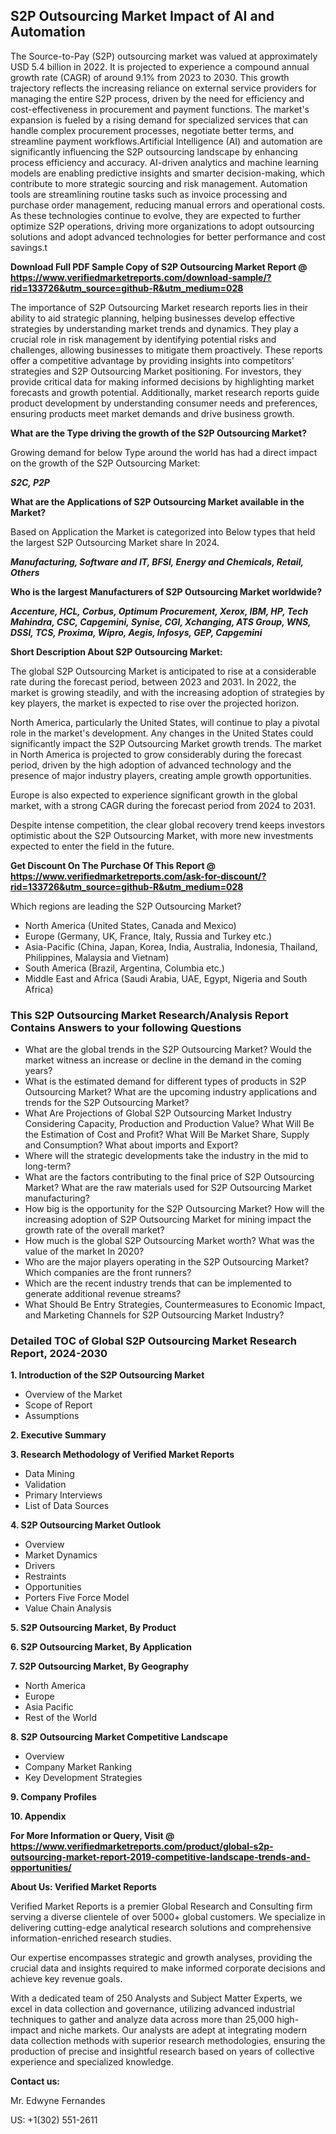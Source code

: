<h2>S2P Outsourcing Market Impact of AI and Automation</h2>The Source-to-Pay (S2P) outsourcing market was valued at approximately USD 5.4 billion in 2022. It is projected to experience a compound annual growth rate (CAGR) of around 9.1% from 2023 to 2030. This growth trajectory reflects the increasing reliance on external service providers for managing the entire S2P process, driven by the need for efficiency and cost-effectiveness in procurement and payment functions. The market's expansion is fueled by a rising demand for specialized services that can handle complex procurement processes, negotiate better terms, and streamline payment workflows.Artificial Intelligence (AI) and automation are significantly influencing the S2P outsourcing landscape by enhancing process efficiency and accuracy. AI-driven analytics and machine learning models are enabling predictive insights and smarter decision-making, which contribute to more strategic sourcing and risk management. Automation tools are streamlining routine tasks such as invoice processing and purchase order management, reducing manual errors and operational costs. As these technologies continue to evolve, they are expected to further optimize S2P operations, driving more organizations to adopt outsourcing solutions and adopt advanced technologies for better performance and cost savings.t</p><p id="" class=""><strong>Download Full PDF Sample Copy of S2P Outsourcing Market Report @ <a href="https://www.verifiedmarketreports.com/download-sample/?rid=133726&utm_source=github-R&utm_medium=028" target="_blank">https://www.verifiedmarketreports.com/download-sample/?rid=133726&utm_source=github-R&utm_medium=028</a></strong></p><p>The importance of&nbsp;S2P Outsourcing Market research reports lies in their ability to aid strategic planning, helping businesses develop effective strategies by understanding market trends and dynamics. They play a crucial role in risk management by identifying potential risks and challenges, allowing businesses to mitigate them proactively. These reports offer a competitive advantage by providing insights into competitors' strategies and S2P Outsourcing Market positioning. For investors, they provide critical data for making informed decisions by highlighting market forecasts and growth potential. Additionally, market research reports guide product development by understanding consumer needs and preferences, ensuring products meet market demands and drive business growth.</p><p><strong>What are the&nbsp;Type driving the growth of the S2P Outsourcing Market?</strong></p><p id="" class="">Growing demand for below Type around the world has had a direct impact on the growth of the S2P Outsourcing Market:</p><em><strong>S2C, P2P</strong></em></p><strong>What are the&nbsp;Applications&nbsp;of S2P Outsourcing Market available in the Market?</strong></p><p id="" class="">Based on Application the Market is categorized into Below types that held the largest S2P Outsourcing Market share In 2024.</p><em><strong>Manufacturing, Software and IT, BFSI, Energy and Chemicals, Retail, Others</strong></em></p><strong>Who is the largest Manufacturers of S2P Outsourcing Market worldwide?</strong></p><p><em><strong>Accenture, HCL, Corbus, Optimum Procurement, Xerox, IBM, HP, Tech Mahindra, CSC, Capgemini, Synise, CGI, Xchanging, ATS Group, WNS, DSSI, TCS, Proxima, Wipro, Aegis, Infosys, GEP, Capgemini</strong></em></p><p id="" class=""><strong>Short Description About S2P Outsourcing Market:</strong></p><p>The global S2P Outsourcing Market is anticipated to rise at a considerable rate during the forecast period, between 2023 and 2031. In 2022, the market is growing steadily, and with the increasing adoption of strategies by key players, the market is expected to rise over the projected horizon.</p><p>North America, particularly the United States, will continue to play a pivotal role in the market's development. Any changes in the United States could significantly impact the S2P Outsourcing Market growth trends. The market in North America is projected to grow considerably during the forecast period, driven by the high adoption of advanced technology and the presence of major industry players, creating ample growth opportunities.</p><p>Europe is also expected to experience significant growth in the global market, with a strong CAGR during the forecast period from 2024 to 2031.</p><p>Despite intense competition, the clear global recovery trend keeps investors optimistic about the S2P Outsourcing Market, with more new investments expected to enter the field in the future.</p><p id="" class=""><strong>Get Discount On The Purchase Of This Report @ <a href="https://www.verifiedmarketreports.com/ask-for-discount/?rid=133726&utm_source=github-R&utm_medium=028" target="_blank">https://www.verifiedmarketreports.com/ask-for-discount/?rid=133726&utm_source=github-R&utm_medium=028</a></strong></p>Which regions are leading the S2P Outsourcing Market?</p><ul><li>North America (United States, Canada and Mexico)</li><li>Europe (Germany, UK, France, Italy, Russia and Turkey etc.)</li><li>Asia-Pacific (China, Japan, Korea, India, Australia, Indonesia, Thailand, Philippines, Malaysia and Vietnam)</li><li>South America (Brazil, Argentina, Columbia etc.)</li><li>Middle East and Africa (Saudi Arabia, UAE, Egypt, Nigeria and South Africa)</li></ul><h3 id="" class="">This S2P Outsourcing Market Research/Analysis Report Contains Answers to your following Questions</h3><ul><li>What are the global trends in the S2P Outsourcing Market? Would the market witness an increase or decline in the demand in the coming years?</li><li>What is the estimated demand for different types of products in S2P Outsourcing Market? What are the upcoming industry applications and trends for the S2P Outsourcing Market?</li><li>What Are Projections of Global S2P Outsourcing Market Industry Considering Capacity, Production and Production Value? What Will Be the Estimation of Cost and Profit? What Will Be Market Share, Supply and Consumption? What about imports and Export?</li><li>Where will the strategic developments take the industry in the mid to long-term?</li><li>What are the factors contributing to the final price of S2P Outsourcing Market? What are the raw materials used for S2P Outsourcing Market manufacturing?</li><li>How big is the opportunity for the S2P Outsourcing Market? How will the increasing adoption of S2P Outsourcing Market for mining impact the growth rate of the overall market?</li><li>How much is the global S2P Outsourcing Market worth? What was the value of the market In 2020?</li><li>Who are the major players operating in the S2P Outsourcing Market? Which companies are the front runners?</li><li>Which are the recent industry trends that can be implemented to generate additional revenue streams?</li><li>What Should Be Entry Strategies, Countermeasures to Economic Impact, and Marketing Channels for S2P Outsourcing Market Industry?</li></ul><h3 id="" class="">Detailed TOC of Global S2P Outsourcing Market Research Report, 2024-2030</h3><p id="" class=""><strong>1. Introduction of the S2P Outsourcing Market</strong></p><ul><li>Overview of the Market</li><li>Scope of Report</li><li>Assumptions</li></ul><p id="" class=""><strong>2. Executive Summary</strong></p><p id="" class=""><strong>3. Research Methodology of Verified Market Reports</strong></p><ul><li>Data Mining</li><li>Validation</li><li>Primary Interviews</li><li>List of Data Sources</li></ul><p id="" class=""><strong>4. S2P Outsourcing Market Outlook</strong></p><ul><li>Overview</li><li>Market Dynamics</li><li>Drivers</li><li>Restraints</li><li>Opportunities</li><li>Porters Five Force Model</li><li>Value Chain Analysis</li></ul><p id="" class=""><strong>5. S2P Outsourcing Market, By Product</strong></p><p id="" class=""><strong>6. S2P Outsourcing Market, By Application</strong></p><p id="" class=""><strong>7. S2P Outsourcing Market, By Geography</strong></p><ul><li>North America</li><li>Europe</li><li>Asia Pacific</li><li>Rest of the World</li></ul><p id="" class=""><strong>8. S2P Outsourcing Market Competitive Landscape</strong></p><ul><li>Overview</li><li>Company Market Ranking</li><li>Key Development Strategies</li></ul><p id="" class=""><strong>9. Company Profiles</strong></p><p id="" class=""><strong>10. Appendix</strong></p><p id="" class=""><strong>For More Information or Query, Visit @ <a href="https://www.verifiedmarketreports.com/product/global-s2p-outsourcing-market-report-2019-competitive-landscape-trends-and-opportunities/" target="_blank">https://www.verifiedmarketreports.com/product/global-s2p-outsourcing-market-report-2019-competitive-landscape-trends-and-opportunities/</a></strong></p><p id="" class=""><strong>About Us: Verified Market Reports</strong></p><p id="" class="">Verified Market Reports is a premier Global Research and Consulting firm serving a diverse clientele of over 5000+ global customers. We specialize in delivering cutting-edge analytical research solutions and comprehensive information-enriched research studies.</p><p id="" class="">Our expertise encompasses strategic and growth analyses, providing the crucial data and insights required to make informed corporate decisions and achieve key revenue goals.</p><p id="" class="">With a dedicated team of 250 Analysts and Subject Matter Experts, we excel in data collection and governance, utilizing advanced industrial techniques to gather and analyze data across more than 25,000 high-impact and niche markets. Our analysts are adept at integrating modern data collection methods with superior research methodologies, ensuring the production of precise and insightful research based on years of collective experience and specialized knowledge.</p><p id="" class=""><strong>Contact us:</strong></p><p id="" class="">Mr. Edwyne Fernandes</p><p id="" class="">US: +1(302) 551-2611</p>